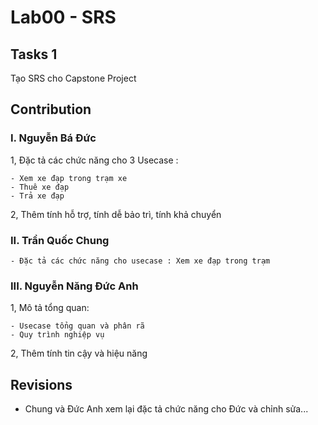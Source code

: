 # Lab00 - SRS

## Tasks 1
  
  Tạo SRS cho Capstone Project
  
## Contribution
  ### **I. Nguyễn Bá Đức**
  
   1, Đặc tả các chức năng cho 3 Usecase :
    
    - Xem xe đạp trong trạm xe
    - Thuê xe đạp
    - Trả xe đạp
    
   2,  Thêm tính hỗ trợ, tính dễ bảo trì, tính khả chuyển
   
   ### **II. Trần Quốc Chung**
    - Đặc tả các chức năng cho usecase : Xem xe đạp trong trạm
  
  
  ### **III. Nguyễn Năng Đức Anh**
  
  1, Mô tả tổng quan:
  
    - Usecase tổng quan và phân rã
    - Quy trình nghiệp vụ
    
  2, Thêm tính tin cậy và hiệu năng
  
  
## Revisions
  
  - Chung và Đức Anh xem lại đặc tả chức năng cho Đức và chỉnh sửa...
